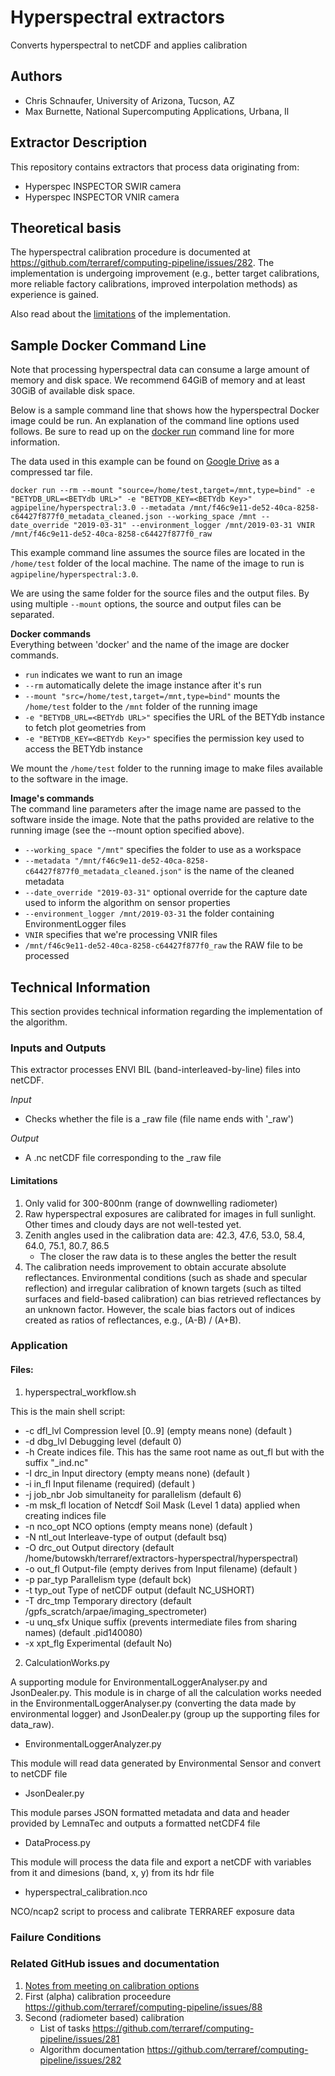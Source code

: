# Hyperspectral extractors
Converts hyperspectral to netCDF and applies calibration

## Authors

- Chris Schnaufer, University of Arizona, Tucson, AZ
- Max Burnette, National Supercomputing Applications, Urbana, Il

## Extractor Description 

This repository contains extractors that process data originating from:
- Hyperspec INSPECTOR SWIR camera
- Hyperspec INSPECTOR VNIR camera

## Theoretical basis 

The hyperspectral calibration procedure is documented at https://github.com/terraref/computing-pipeline/issues/282.
The implementation is undergoing improvement (e.g., better target calibrations, more reliable factory calibrations, improved interpolation methods) as experience is gained.

Also read about the [limitations](#limitations) of the implementation.

## Sample Docker Command Line
Note that processing hyperspectral data can consume a large amount of memory and disk space.
We recommend 64GiB of memory and at least 30GiB of available disk space.

Below is a sample command line that shows how the hyperspectral Docker image could be run.
An explanation of the command line options used follows.
Be sure to read up on the [docker run](https://docs.docker.com/engine/reference/run/) command line for more information.

The data used in this example can be found on [Google Drive](https://drive.google.com/open?id=1-sOpUrBqLxZDCqvBLa8KJ4WjPkDdSb-5) as a compressed tar file.

```docker run --rm --mount "source=/home/test,target=/mnt,type=bind" -e "BETYDB_URL=<BETYdb URL>" -e "BETYDB_KEY=<BETYdb Key>" agpipeline/hyperspectral:3.0 --metadata /mnt/f46c9e11-de52-40ca-8258-c64427f877f0_metadata_cleaned.json --working_space /mnt --date_override "2019-03-31" --environment_logger /mnt/2019-03-31 VNIR /mnt/f46c9e11-de52-40ca-8258-c64427f877f0_raw```

This example command line assumes the source files are located in the `/home/test` folder of the local machine.
The name of the image to run is `agpipeline/hyperspectral:3.0`.

We are using the same folder for the source files and the output files.
By using multiple `--mount` options, the source and output files can be separated.

**Docker commands** \
Everything between 'docker' and the name of the image are docker commands.

- `run` indicates we want to run an image
- `--rm` automatically delete the image instance after it's run
- `--mount "src=/home/test,target=/mnt,type=bind"` mounts the `/home/test` folder to the `/mnt` folder of the running image
- `-e "BETYDB_URL=<BETYdb URL>"` specifies the URL of the BETYdb instance to fetch plot geometries from
- `-e "BETYDB_KEY=<BETYdb Key>"` specifies the permission key used to access the BETYdb instance

We mount the `/home/test` folder to the running image to make files available to the software in the image.

**Image's commands** \
The command line parameters after the image name are passed to the software inside the image.
Note that the paths provided are relative to the running image (see the --mount option specified above).

- `--working_space "/mnt"` specifies the folder to use as a workspace
- `--metadata "/mnt/f46c9e11-de52-40ca-8258-c64427f877f0_metadata_cleaned.json"` is the name of the cleaned metadata
- `--date_override "2019-03-31"` optional override for the capture date used to inform the algorithm on sensor properties
- `--environment_logger /mnt/2019-03-31` the folder containing EnvironmentLogger files
- `VNIR` specifies that we're processing VNIR files
- `/mnt/f46c9e11-de52-40ca-8258-c64427f877f0_raw` the RAW file to be processed 

## Technical Information
This section provides technical information regarding the implementation of the algorithm.

### Inputs and Outputs 

This extractor processes ENVI BIL (band-interleaved-by-line) files into netCDF. 

_Input_

  - Checks whether the file is a _raw file (file name ends with '_raw')
  
_Output_

  - A .nc netCDF file corresponding to the _raw file

#### Limitations<a name="limitations" /> 

1. Only valid for 300-800nm (range of downwelling radiometer)
2. Raw hyperspectral exposures are calibrated for images in full sunlight. Other times and cloudy days are not well-tested yet. 
3. Zenith angles used in the calibration data are: 42.3, 47.6, 53.0, 58.4, 64.0, 75.1, 80.7, 86.5
   * The closer the raw data is to these angles the better the result  
4. The calibration needs improvement to obtain accurate absolute reflectances. Environmental conditions (such as shade and specular reflection) and irregular calibration of known targets (such as tilted surfaces and field-based calibration) can bias retrieved reflectances by an unknown factor. However, the scale bias factors out of indices created as ratios of reflectances, e.g., (A-B) / (A+B).

### Application 

#### Files:

1. hyperspectral_workflow.sh

This is the main shell script:

- -c dfl_lvl  Compression level [0..9] (empty means none) (default )
- -d dbg_lvl  Debugging level (default 0)
- -h          Create indices file. This has the same root name as out_fl but with the suffix "_ind.nc"    
- -I drc_in   Input directory (empty means none) (default )
- -i in_fl    Input filename (required) (default )
- -j job_nbr  Job simultaneity for parallelism (default 6)
- -m msk_fl   location of Netcdf Soil Mask (Level 1 data) applied when creating indices file
- -n nco_opt  NCO options (empty means none) (default )
- -N ntl_out  Interleave-type of output (default bsq)
- -O drc_out  Output directory (default /home/butowskh/terraref/extractors-hyperspectral/hyperspectral)
- -o out_fl   Output-file (empty derives from Input filename) (default )
- -p par_typ  Parallelism type (default bck)
- -t typ_out  Type of netCDF output (default NC_USHORT)
- -T drc_tmp  Temporary directory (default /gpfs_scratch/arpae/imaging_spectrometer)
- -u unq_sfx  Unique suffix (prevents intermediate files from sharing names) (default .pid140080)
- -x xpt_flg  Experimental (default No)


2. CalculationWorks.py

A supporting module for EnvironmentalLoggerAnalyser.py and JsonDealer.py.
This module is in charge of all the calculation works needed in the
EnvironmentalLoggerAnalyser.py (converting the data made by environmental logger)
and JsonDealer.py (group up the supporting files for data_raw).

* EnvironmentalLoggerAnalyzer.py

This module will read data generated by Environmental Sensor and convert to netCDF file

* JsonDealer.py

This module parses JSON formatted metadata and data and header provided by LemnaTec and outputs a formatted netCDF4 file

* DataProcess.py

This module will process the data file and export a netCDF with variables 
from it and dimesions (band, x, y) from its hdr file

* hyperspectral_calibration.nco

NCO/ncap2 script to process and calibrate TERRAREF exposure data

### Failure Conditions

### Related GitHub issues and documentation

1. [Notes from meeting on calibration options](https://docs.google.com/document/d/e/2PACX-1vRKArTMn0aU90KoFKe-HCYMuFubcW_WLUZsFCWCT2rENhitzf00tLktYm6EG2DIB3X5rSRD1A1DOZhL/pub)
2. First (alpha) calibration proceedure https://github.com/terraref/computing-pipeline/issues/88
3. Second (radiometer based) calibration 
   * List of tasks https://github.com/terraref/computing-pipeline/issues/281 
   * Algorithm documentation https://github.com/terraref/computing-pipeline/issues/282